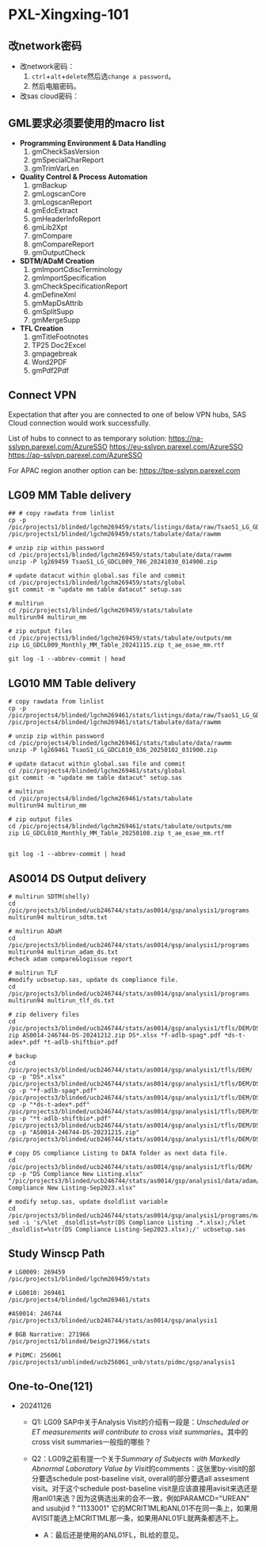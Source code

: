 # PXL-Xingxing-101

## 改network密码

- 改network密码：
  1. `ctrl`+`alt`+`delete`然后选`change a password`。
  2. 然后电脑密码。
- 改sas cloud密码：

## GML要求必须要使用的macro list

- **Programming Environment & Data Handling**
  1. gmCheckSasVersion
  2. gmSpecialCharReport
  3. gmTrimVarLen
- **Quality Control & Process Automation**
  1. gmBackup
  2. gmLogscanCore
  3. gmLogscanReport
  4. gmEdcExtract
  5. gmHeaderInfoReport
  6. gmLib2Xpt
  7. gmCompare
  8. gmCompareReport
  9. gmOutputCheck
- **SDTM/ADaM Creation**
  1. gmImportCdiscTerminology
  2. gmImportSpecification
  3. gmCheckSpecificationReport
  4. gmDefineXml
  5. gmMapDsAttrib
  6. gmSplitSupp
  7. gmMergeSupp
- **TFL Creation**
  1. gmTitleFootnotes
  2. TP25 Doc2Excel
  3. gmpagebreak
  4. Word2PDF
  5. gmPdf2Pdf

## Connect VPN

Expectation that after you are connected to one of below VPN hubs, SAS Cloud connection would work successfully.

List of hubs to connect to as temporary solution:
https://na-sslvpn.parexel.com/AzureSSO
https://eu-sslvpn.parexel.com/AzureSSO
https://ap-sslvpn.parexel.com/AzureSSO

For APAC region another option can be:
https://tpe-sslvpn.parexel.com

## LG09 MM Table delivery

```shell
## # copy rawdata from linlist
cp -p /pic/projects1/blinded/lgchm269459/stats/listings/data/raw/TsaoS1_LG_GDCL009_786_20241030_014900.zip /pic/projects1/blinded/lgchm269459/stats/tabulate/data/rawmm

# unzip zip within password
cd /pic/projects1/blinded/lgchm269459/stats/tabulate/data/rawmm
unzip -P lg269459 TsaoS1_LG_GDCL009_786_20241030_014900.zip

# update datacut within global.sas file and commit
cd /pic/projects1/blinded/lgchm269459/stats/global
git commit -m "update mm table datacut" setup.sas

# multirun
cd /pic/projects1/blinded/lgchm269459/stats/tabulate
multirun94 multirun_mm

# zip output files
cd /pic/projects1/blinded/lgchm269459/stats/tabulate/outputs/mm
zip LG_GDCL009_Monthly_MM_Table_20241115.zip t_ae_osae_mm.rtf

git log -1 --abbrev-commit | head
```

## LG010 MM Table delivery

```shell
# copy rawdata from linlist
cp -p /pic/projects4/blinded/lgchm269461/stats/listings/data/raw/TsaoS1_LG_GDCL010_836_20250102_031900.zip /pic/projects4/blinded/lgchm269461/stats/tabulate/data/rawmm

# unzip zip within password
cd /pic/projects4/blinded/lgchm269461/stats/tabulate/data/rawmm
unzip -P lg269461 TsaoS1_LG_GDCL010_836_20250102_031900.zip

# update datacut within global.sas file and commit
cd /pic/projects4/blinded/lgchm269461/stats/global
git commit -m "update mm table datacut" setup.sas

# multirun
cd /pic/projects4/blinded/lgchm269461/stats/tabulate
multirun94 multirun_mm

# zip output files
cd /pic/projects4/blinded/lgchm269461/stats/tabulate/outputs/mm
zip LG_GDCL010_Monthly_MM_Table_20250108.zip t_ae_osae_mm.rtf


git log -1 --abbrev-commit | head
```

## AS0014 DS Output delivery

```shell
# multirun SDTM(shelly)
cd /pic/projects3/blinded/ucb246744/stats/as0014/gsp/analysis1/programs
multirun94 multirun_sdtm.txt

# multirun ADaM
cd /pic/projects3/blinded/ucb246744/stats/as0014/gsp/analysis1/programs
multirun94 multirun_adam_ds.txt
#check adam compare&logissue report

# multirun TLF
#modify ucbsetup.sas, update ds compliance file.
cd /pic/projects3/blinded/ucb246744/stats/as0014/gsp/analysis1/programs
multirun94 multirun_tlf_ds.txt

# zip delivery files
cd /pic/projects3/blinded/ucb246744/stats/as0014/gsp/analysis1/tfls/DEM/DS
zip AS0014-246744-DS-20241212.zip DS*.xlsx *f-adlb-spag*.pdf *ds-t-adex*.pdf *t-adlb-shiftbio*.pdf

# backup
cd /pic/projects3/blinded/ucb246744/stats/as0014/gsp/analysis1/tfls/DEM/
cp -p "DS*.xlsx" /pic/projects3/blinded/ucb246744/stats/as0014/gsp/analysis1/tfls/DEM/DS
cp -p "*f-adlb-spag*.pdf" /pic/projects3/blinded/ucb246744/stats/as0014/gsp/analysis1/tfls/DEM/DS
cp -p "*ds-t-adex*.pdf" /pic/projects3/blinded/ucb246744/stats/as0014/gsp/analysis1/tfls/DEM/DS
cp -p "*t-adlb-shiftbio*.pdf" /pic/projects3/blinded/ucb246744/stats/as0014/gsp/analysis1/tfls/DEM/DS
cp -p "AS0014-246744-DS-20231215.zip" /pic/projects3/blinded/ucb246744/stats/as0014/gsp/analysis1/tfls/DEM/DS

# copy DS compliance Listing to DATA folder as next data file.
cd /pic/projects3/blinded/ucb246744/stats/as0014/gsp/analysis1/tfls/DEM/
cp -p "DS Compliance New Listing.xlsx" "/pic/projects3/blinded/ucb246744/stats/as0014/gsp/analysis1/data/adam/DS Compliance New Listing-Sep2023.xlsx"

# modify setup.sas, update dsoldlist variable
cd /pic/projects3/blinded/ucb246744/stats/as0014/gsp/analysis1/programs/macro/
sed -i 's/%let _dsoldlist=%str(DS Compliance Listing .*.xlsx);/%let _dsoldlist=%str(DS Compliance Listing-Sep2023.xlsx);/' ucbsetup.sas
```

## Study Winscp Path

```shell
# LG0009: 269459
/pic/projects1/blinded/lgchm269459/stats

# LG0010: 269461
/pic/projects4/blinded/lgchm269461/stats

#AS0014: 246744
/pic/projects3/blinded/ucb246744/stats/as0014/gsp/analysis1

# BGB Narrative: 271966
/pic/projects1/blinded/beign271966/stats

# PiDMC: 256061
/pic/projects3/unblinded/ucb256061_unb/stats/pidmc/gsp/analysis1
```

## One-to-One(121)

- 20241126
  - Q1: LG09 SAP中关于Analysis Visit的介绍有一段是：*Unscheduled or ET measurements will contribute to cross visit summaries*。其中的cross visit summaries一般指的哪些？

  - Q2：LG09之前有提一个关于*Summary of Subjects with Markedly Abnormal Laboratory Value by Visit*的comments：这张里by-visit的部分要选schedule post-baseline visit, overall的部分要选all assesment visit。对于这个schedule post-baseline visit是应该直接用avisit来选还是用anl01来选？因为这俩选出来的会不一致，例如PARAMCD="UREAN" and usubjid ? "1133001" 它的MCRIT1ML和ANL01不在同一条上，如果用AVISIT能选上MCRIT1ML那一条，如果用ANL01FL就两条都选不上。
    - A：最后还是使用的ANL01FL，BL给的意见。
